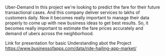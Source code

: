  Uber-Demand
In this project we're looking to predict the fare for their future transactional cases. And this company deliver services to lakhs of customers daily.
Now it becomes really important to manage their data properly to come up with new business ideas to get best results. So, it becomes really important 
to estimate the fare prices accurately and demand of ubers across the neighborhood.

Link for presentation for basic Understanding abot the Project
https://www.businessofapps.com/data/ride-hailing-app-market/

